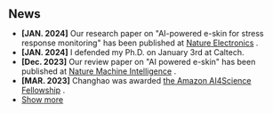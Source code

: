 <h1 id="news"></h1>

<h2 style="margin: 60px 0px 10px;">News</h2>

<ul>
  <li>
    <strong>[JAN. 2024]</strong> Our research paper on "AI-powered e-skin for stress response monitoring" has been published at 
    <span style="color:#e74d3c">
      <a href="https://doi.org/10.1038/s41928-023-01116-6">Nature Electronics</a>
    </span>.
  </li>
  <li>
    <strong>[JAN. 2024]</strong> I defended my Ph.D. on January 3rd at Caltech.
  </li>
  <li>
    <strong>[Dec. 2023]</strong> Our review paper on "AI powered e-skin" has been published at 
    <span style="color:#e74d3c">
      <a href="https://doi.org/10.1038/s42256-023-00760-z">Nature Machine Intelligence</a>
    </span>.
  </li>
  <li>
    <strong>[MAR. 2023]</strong> Changhao was awarded 
    <span style="color:#e74d3c">
      <a href="https://www.eas.caltech.edu/news/changhao-xu-receives-ai4science-fellowship">the Amazon AI4Science Fellowship</a>
    </span>.
  </li>
  <li> 
    <a href="javascript:toggle_vis('newsmore')">Show more</a> 
  </li>
  <div id="newsmore" style="display:none"> 
    <li>
      <strong>[JUN. 2018]</strong> 
      I earned my bachelor degree from Fudan Univerity.
    </li>
  </div>
</ul>